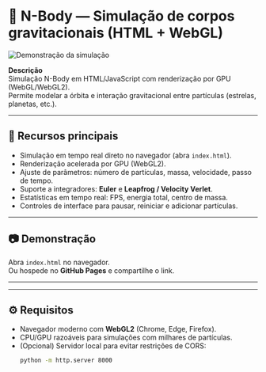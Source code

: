 # 🌌 N-Body — Simulação de corpos gravitacionais (HTML + WebGL)

![Demonstração da simulação](https://i.ibb.co/PsHNzNgq/Screenshot-20250906-110137-Treb-Edit.jpg)

**Descrição**  
Simulação N-Body em HTML/JavaScript com renderização por GPU (WebGL/WebGL2).  
Permite modelar a órbita e interação gravitacional entre partículas (estrelas, planetas, etc.).  

---

## 🚀 Recursos principais
- Simulação em tempo real direto no navegador (abra `index.html`).
- Renderização acelerada por GPU (WebGL2).
- Ajuste de parâmetros: número de partículas, massa, velocidade, passo de tempo.
- Suporte a integradores: **Euler** e **Leapfrog / Velocity Verlet**.
- Estatísticas em tempo real: FPS, energia total, centro de massa.
- Controles de interface para pausar, reiniciar e adicionar partículas.

---

## 📷 Demonstração
Abra `index.html` no navegador.  
Ou hospede no **GitHub Pages** e compartilhe o link.

---

---

## ⚙️ Requisitos
- Navegador moderno com **WebGL2** (Chrome, Edge, Firefox).
- CPU/GPU razoáveis para simulações com milhares de partículas.
- (Opcional) Servidor local para evitar restrições de CORS:  
  ```bash
  python -m http.server 8000

